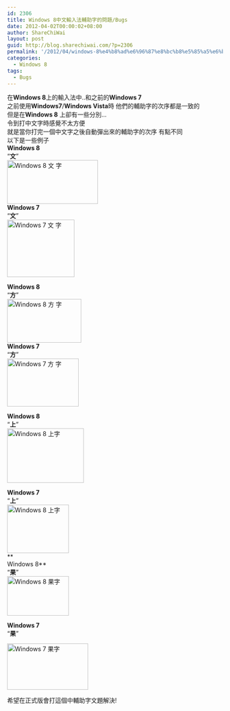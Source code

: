 ```yaml
---
id: 2306
title: Windows 8中文輸入法輔助字的問題/Bugs
date: 2012-04-02T00:00:02+08:00
author: ShareChiWai
layout: post
guid: http://blog.sharechiwai.com/?p=2306
permalink: '/2012/04/windows-8%e4%b8%ad%e6%96%87%e8%bc%b8%e5%85%a5%e6%b3%95%e8%bc%94%e5%8a%a9%e5%ad%97%e7%9a%84%e5%95%8f%e9%a1%8cbugs/'
categories:
  - Windows 8
tags:
  - Bugs
---
```

在**Windows 8**上的輸入法中..和之前的**Windows 7**  
之前使用**Windows7**/**Windows Vista**時 他們的輔助字的次序都是一致的  
但是在**Windows 8** 上卻有一些分別&#8230;  
令到打中文字時感覺不太方便  
就是當你打完一個中文字之後自動彈出來的輔助字的次序 有點不同  
以下是一些例子  
**Windows 8**  
&#8220;**文**&#8221;  
<img src="http://api.photoshop.com/v1.0/accounts/aa9037104a014abbb11ad4bd58324b91/assets/f7e8e173fe2c4228842cf254df079448" alt="Windows 8 文 字" width="212" height="102" />  
**Windows 7**  
&#8220;**文**&#8221;  
<img src="http://api.photoshop.com/v1.0/accounts/aa9037104a014abbb11ad4bd58324b91/assets/26df124b017340f582fd91d0fbe093b5" alt="Windows 7 文 字" width="157" height="134" /> 

**Windows 8**  
&#8220;**方**&#8221;  
<img src="http://api.photoshop.com/v1.0/accounts/aa9037104a014abbb11ad4bd58324b91/assets/b8b4f1aceb0b4d4c867dd40c72bdfb5c" alt="Windows 8 方 字" width="173" height="102" />  
**Windows 7**  
&#8220;**方**&#8221;  
<img src="http://api.photoshop.com/v1.0/accounts/aa9037104a014abbb11ad4bd58324b91/assets/94ef75c0452e40d3a565ec6cb8b33360" alt="Windows 7 方 字" width="167" height="112" /> 

**Windows 8**  
&#8220;**上**&#8221;  
<img src="http://api.photoshop.com/v1.0/accounts/aa9037104a014abbb11ad4bd58324b91/assets/4401d363e00d430ca7907203bef6c89d" alt="Windows 8 上字" width="179" height="127" /> 

**Windows 7**  
&#8220;**上**&#8221;  
<img src="http://api.photoshop.com/v1.0/accounts/aa9037104a014abbb11ad4bd58324b91/assets/6db90bb2fa164ee792bcad918cbf9560" alt="Windows 8 上字" width="144" height="113" />  
**  
Windows 8**  
&#8220;**果**&#8221;  
<img src="http://api.photoshop.com/v1.0/accounts/aa9037104a014abbb11ad4bd58324b91/assets/b41a22133e5e41e6ba12adcd3efdd468" alt="Windows 8 果字" width="144" height="92" /> 

**Windows 7**  
&#8220;**果**&#8221;

<img src="http://api.photoshop.com/v1.0/accounts/aa9037104a014abbb11ad4bd58324b91/assets/40da9561cbec431e98a5f8ffdcb33719" alt="Windows 7 果字" width="189" height="108" /> 

希望在正式版會打這個中輔助字文題解決!